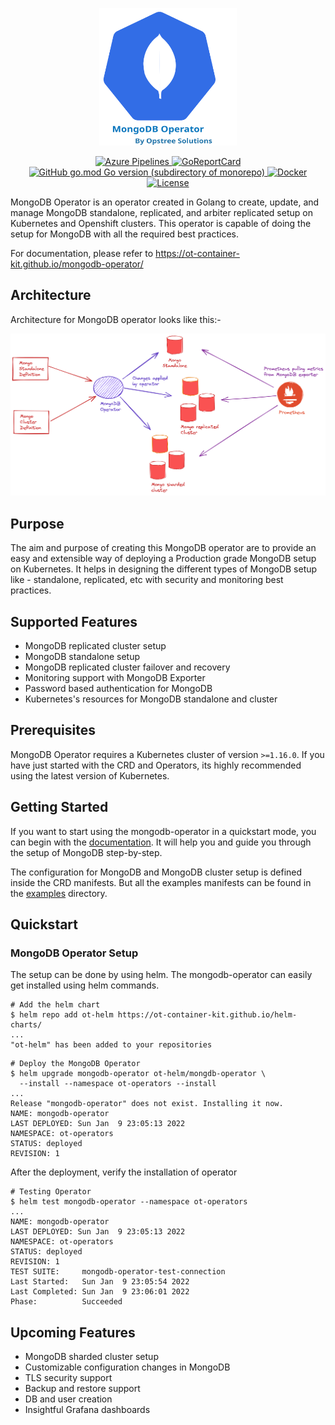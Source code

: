 <p align="center">
  <img src="./static/mongodb-operator-logo.svg" height="220" width="220">
</p>

<p align="center">
  <a href="https://dev.azure.com/opstreedevops/DevOps/_build/latest?definitionId=7&repoName=OT-CONTAINER-KIT%2Fmongodb-operator&branchName=main">
    <img src="https://dev.azure.com/opstreedevops/DevOps/_apis/build/status/OT-CONTAINER-KIT.mongodb-operator?repoName=OT-CONTAINER-KIT%2Fmongodb-operator&branchName=main" alt="Azure Pipelines">
  </a>
  <a href="https://goreportcard.com/report/github.com/OT-CONTAINER-KIT/mongodb-operator">
    <img src="https://goreportcard.com/badge/github.com/OT-CONTAINER-KIT/mongodb-operator" alt="GoReportCard">
  </a>
  <a href="http://golang.org">
    <img src="https://img.shields.io/github/go-mod/go-version/OT-CONTAINER-KIT/mongodb-operator" alt="GitHub go.mod Go version (subdirectory of monorepo)">
  </a>
  <a href="https://quay.io/repository/opstree/mongodb-operator">
    <img src="https://img.shields.io/badge/container-ready-green" alt="Docker">
  </a>
  <a href="https://github.com/OT-CONTAINER-KIT/mongodb-operator/master/LICENSE">
    <img src="https://img.shields.io/badge/License-Apache%202.0-blue.svg" alt="License">
  </a>
</p>

MongoDB Operator is an operator created in Golang to create, update, and manage MongoDB standalone, replicated, and arbiter replicated setup on Kubernetes and Openshift clusters. This operator is capable of doing the setup for MongoDB with all the required best practices.

For documentation, please refer to https://ot-container-kit.github.io/mongodb-operator/

## Architecture

Architecture for MongoDB operator looks like this:-

<div align="center">
    <img src="./static/mongodb-operator-arc.png">
</div>

## Purpose 

The aim and purpose of creating this MongoDB operator are to provide an easy and extensible way of deploying a Production grade MongoDB setup on Kubernetes. It helps in designing the different types of MongoDB setup like - standalone, replicated, etc with security and monitoring best practices.

## Supported Features

- MongoDB replicated cluster setup
- MongoDB standalone setup
- MongoDB replicated cluster failover and recovery
- Monitoring support with MongoDB Exporter
- Password based authentication for MongoDB
- Kubernetes's resources for MongoDB standalone and cluster

## Prerequisites

MongoDB Operator requires a Kubernetes cluster of version `>=1.16.0`. If you have just started with the CRD and Operators, its highly recommended using the latest version of Kubernetes.

## Getting Started

If you want to start using the mongodb-operator in a quickstart mode, you can begin with the [documentation](https://ot-container-kit.github.io/mongodb-operator/). It will help you and guide you through the setup of MongoDB step-by-step.

The configuration for MongoDB and MongoDB cluster setup is defined inside the CRD manifests. But all the examples manifests can be found in the [examples](./examples) directory.

## Quickstart

### MongoDB Operator Setup

The setup can be done by using helm. The mongodb-operator can easily get installed using helm commands.

```shell
# Add the helm chart
$ helm repo add ot-helm https://ot-container-kit.github.io/helm-charts/
...
"ot-helm" has been added to your repositories
````

```shell
# Deploy the MongoDB Operator
$ helm upgrade mongodb-operator ot-helm/mongdb-operator \
  --install --namespace ot-operators --install
...
Release "mongodb-operator" does not exist. Installing it now.
NAME: mongodb-operator
LAST DEPLOYED: Sun Jan  9 23:05:13 2022
NAMESPACE: ot-operators
STATUS: deployed
REVISION: 1
```

After the deployment, verify the installation of operator

```shell
# Testing Operator
$ helm test mongodb-operator --namespace ot-operators
...
NAME: mongodb-operator
LAST DEPLOYED: Sun Jan  9 23:05:13 2022
NAMESPACE: ot-operators
STATUS: deployed
REVISION: 1
TEST SUITE:     mongodb-operator-test-connection
Last Started:   Sun Jan  9 23:05:54 2022
Last Completed: Sun Jan  9 23:06:01 2022
Phase:          Succeeded
```

## Upcoming Features

- MongoDB sharded cluster setup
- Customizable configuration changes in MongoDB
- TLS security support
- Backup and restore support
- DB and user creation 
- Insightful Grafana dashboards
